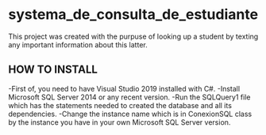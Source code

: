 # systema_de_consulta_de_estudiante
This project was created with the purpuse of looking up a student by texting any important information about this latter.

## HOW TO INSTALL
-First of, you need to have Visual Studio 2019 installed with C#.
-Install Microsoft SQL Server 2014 or any recent version.
-Run the SQLQuery1 file which has the statements needed to created the database and all its dependencies.
-Change the instance name which is in ConexionSQL class by the instance you have in your own Microsoft SQL Server version.
